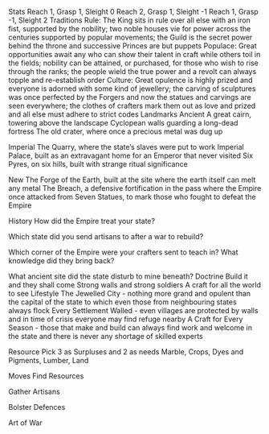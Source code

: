 Stats
Reach 1, Grasp 1, Sleight 0
Reach 2, Grasp 1, Sleight -1
Reach 1, Grasp -1, Sleight 2
Traditions
Rule: The King sits in rule over all else with an iron fist, supported by the nobility; two noble houses vie for power across the centuries supported by popular movements; the Guild is the secret power behind the throne and successive Princes are but puppets
Populace: Great opportunities await any who can show their talent in craft while others toil in the fields; nobility can be attained, or purchased, for those who wish to rise through the ranks; the people wield the true power and a revolt can always topple and re-establish order
Culture: Great opulence is highly prized and everyone is adorned with some kind of jewellery; the carving of sculptures was once perfected by the Forgers and now the statues and carvings are seen everywhere; the clothes of crafters mark them out as love and prized and all else must adhere to strict codes
Landmarks
Ancient
A great cairn, towering above the landscape
Cyclopean walls guarding a long-dead fortress
The old crater, where once a precious metal was dug up

Imperial
The Quarry, where the state’s slaves were put to work
Imperial Palace, built as an extravagant home for an Emperor that never visited
Six Pyres, on six hills, built with strange ritual significance

New
The Forge of the Earth, built at the site where the earth itself can melt any metal
The Breach, a defensive fortification in the pass where the Empire once attacked from
Seven Statues, to mark those who fought to defeat the Empire

History
How did the Empire treat your state?

Which state did you send artisans to after a war to rebuild?

Which corner of the Empire were your crafters sent to teach in? What knowledge did they bring back?

What ancient site did the state disturb to mine beneath?
Doctrine
Build it and they shall come
Strong walls and strong soldiers
A craft for all the world to see
Lifestyle
The Jewelled City - nothing more grand and opulent than the capital of the state to which even those from neighbouring states always flock
Every Settlement Walled - even villages are protected by walls and in time of crisis everyone may find refuge nearby
A Craft for Every Season - those that make and build can always find work and welcome in the state and there is never any shortage of skilled experts

Resource
Pick 3 as Surpluses and 2 as needs
Marble, Crops, Dyes and Pigments, Lumber, Land 

Moves
Find Resources

Gather Artisans

Bolster Defences

Art of War

